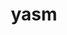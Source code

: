 ---
title: "yasm"
layout: cache
categories: [package, v0.19]
meta: {"versions": ["1.3.0"], "compilers": ["gcc@=11.1.0", "gcc@=7.3.1", "oneapi@=2022.1.0"], "oss": ["amzn2", "ubuntu20.04"], "platforms": ["linux"], "targets": ["aarch64", "neoverse_n1", "x86_64", "x86_64_v3"], "stacks": ["aws-ahug", "aws-ahug-aarch64", "aws-isc", "aws-isc-aarch64", "e4s", "e4s-oneapi", "ml-cpu", "ml-cuda"], "num_specs": 5, "num_specs_by_stack": {"aws-isc-aarch64": 2, "aws-ahug-aarch64": 2, "ml-cuda": 1, "ml-cpu": 1, "aws-ahug": 1, "aws-isc": 1, "e4s": 1, "e4s-oneapi": 1}}
spec_details: [{"hash": "wkvifo2x7hlitrponkvjp6a3uwuwwszt", "compiler": "gcc@=7.3.1", "versions": ["1.3.0"], "os": "amzn2", "platform": "linux", "target": "aarch64", "variants": ["build_system=autotools"], "stacks": ["aws-isc-aarch64", "aws-ahug-aarch64"], "size": "-", "tarball": "https://binaries.spack.io/releases/v0.19/build_cache/linux-amzn2-aarch64/gcc-7.3.1/yasm-1.3.0/linux-amzn2-aarch64-gcc-7.3.1-yasm-1.3.0-wkvifo2x7hlitrponkvjp6a3uwuwwszt.spack"}, {"hash": "oorxvnaxzb745z3tv5dwyvv6ldy57rf3", "compiler": "gcc@=7.3.1", "versions": ["1.3.0"], "os": "amzn2", "platform": "linux", "target": "neoverse_n1", "variants": ["build_system=autotools"], "stacks": ["aws-isc-aarch64", "aws-ahug-aarch64"], "size": "-", "tarball": "https://binaries.spack.io/releases/v0.19/build_cache/linux-amzn2-neoverse_n1/gcc-7.3.1/yasm-1.3.0/linux-amzn2-neoverse_n1-gcc-7.3.1-yasm-1.3.0-oorxvnaxzb745z3tv5dwyvv6ldy57rf3.spack"}, {"hash": "df7rqmz34rdcfkiwgoeykb4zfs2p4ngt", "compiler": "gcc@=7.3.1", "versions": ["1.3.0"], "os": "amzn2", "platform": "linux", "target": "x86_64_v3", "variants": ["build_system=autotools"], "stacks": ["ml-cuda", "ml-cpu", "aws-ahug", "aws-isc"], "size": "-", "tarball": "https://binaries.spack.io/releases/v0.19/build_cache/linux-amzn2-x86_64_v3/gcc-7.3.1/yasm-1.3.0/linux-amzn2-x86_64_v3-gcc-7.3.1-yasm-1.3.0-df7rqmz34rdcfkiwgoeykb4zfs2p4ngt.spack"}, {"hash": "cxoih4iwis5btezuwzeeb5zynt334sra", "compiler": "gcc@=11.1.0", "versions": ["1.3.0"], "os": "ubuntu20.04", "platform": "linux", "target": "x86_64", "variants": ["build_system=autotools"], "stacks": ["e4s"], "size": "-", "tarball": "https://binaries.spack.io/releases/v0.19/build_cache/linux-ubuntu20.04-x86_64/gcc-11.1.0/yasm-1.3.0/linux-ubuntu20.04-x86_64-gcc-11.1.0-yasm-1.3.0-cxoih4iwis5btezuwzeeb5zynt334sra.spack"}, {"hash": "u3sboqdyroflk74fzug465344gndv3wh", "compiler": "oneapi@=2022.1.0", "versions": ["1.3.0"], "os": "ubuntu20.04", "platform": "linux", "target": "x86_64", "variants": ["build_system=autotools"], "stacks": ["e4s-oneapi"], "size": "-", "tarball": "https://binaries.spack.io/releases/v0.19/build_cache/linux-ubuntu20.04-x86_64/oneapi-2022.1.0/yasm-1.3.0/linux-ubuntu20.04-x86_64-oneapi-2022.1.0-yasm-1.3.0-u3sboqdyroflk74fzug465344gndv3wh.spack"}]
---